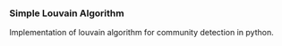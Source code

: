 ### Simple Louvain Algorithm

Implementation of louvain algorithm for community detection in python.